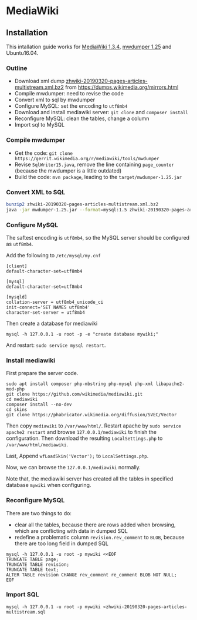
# MediaWiki

## Installation

This intallation guide works for [MediaWiki 1.3.4](https://github.com/wikimedia/mediawiki), [mwdumper 1.25](https://gerrit.wikimedia.org/r/mediawiki/tools/mwdumper) and Ubuntu16.04.

### Outline

  * Download xml dump [zhwiki-20190320-pages-articles-multistream.xml.bz2](ftp://ftpmirror.your.org/pub/wikimedia/dumps/zhwiki/20190320/zhwiki-20190320-pages-articles-multistream.xml.bz2) from https://dumps.wikimedia.org/mirrors.html 
  * Compile mwdumper: need to revise the code
  * Convert xml to sql by mwdumper
  * Configure MySQL: set the encoding to `utf8mb4`
  * Download and install mediawiki server: `git clone` and `composer install`
  * Reconfigure MySQL: clean the tables, change a column
  * Import sql to MySQL
  
### Compile mwdumper

  * Get the code: `git clone https://gerrit.wikimedia.org/r/mediawiki/tools/mwdumper`
  * Revise `SqlWriter15.java`, remove the line containing `page_counter` (because the mwdumper is a little outdated)
  * Build the code: `mvn package`, leading to the `target/mwdumper-1.25.jar`
  
### Convert XML to SQL

```bash
bunzip2 zhwiki-20190320-pages-articles-multistream.xml.bz2
java -jar mwdumper-1.25.jar --format=mysql:1.5 zhwiki-20190320-pages-articles-multistream.xml >zhwiki-20190320-pages-articles-multistream.sql
```

### Configure MySQL
The saftest encoding is `utf8mb4`, so the MySQL server should be configured as `utf8mb4`.

Add the following to `/etc/mysql/my.cnf`

```
[client]
default-character-set=utf8mb4

[mysql]
default-character-set=utf8mb4

[mysqld]
collation-server = utf8mb4_unicode_ci
init-connect='SET NAMES utf8mb4'
character-set-server = utf8mb4
```

Then create a database for mediawiki
```
mysql -h 127.0.0.1 -u root -p -e "create database mywiki;"
```

And restart: `sudo service mysql restart`.

### Install mediawiki

First prepare the server code. 
```
sudo apt install composer php-mbstring php-mysql php-xml libapache2-mod-php
git clone https://github.com/wikimedia/mediawiki.git
cd mediawiki
composer install --no-dev
cd skins
git clone https://phabricator.wikimedia.org/diffusion/SVEC/Vector
```

Then copy `mediawiki` to `/var/www/html/`. Restart apache by `sudo service apache2 restart` and browse `127.0.0.1/mediawiki` to finish the configuration. Then download the resulting `LocalSettings.php` to `/var/www/html/mediawiki`.

Last, Append `wfLoadSkin('Vector');` to `LocalSettings.php`.

Now, we can browse the `127.0.0.1/mediawiki` normally. 

Note that, the mediawiki server has created all the tables in specified database `mywiki` when configuring.

### Reconfigure MySQL

There are two things to do: 
  
  * clear all the tables, because there are rows added when browsing, which are conflicting with data in dumped SQL
  * redefine a problematic column `revision.rev_comment` to `BLOB`, because there are too long field in dumped SQL
  
```
mysql -h 127.0.0.1 -u root -p mywiki <<EOF
TRUNCATE TABLE page;
TRUNCATE TABLE revision;
TRUNCATE TABLE text;
ALTER TABLE revision CHANGE rev_comment re_comment BLOB NOT NULL;
EOF
```

### Import SQL

```
mysql -h 127.0.0.1 -u root -p mywiki <zhwiki-20190320-pages-articles-multistream.sql
```
